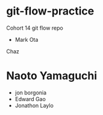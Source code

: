 # git-flow-practice
Cohort 14 git flow repo



- Mark Ota


Chaz
# Naoto Yamaguchi

- jon borgonia
- Edward Gao
- Jonathon Laylo
